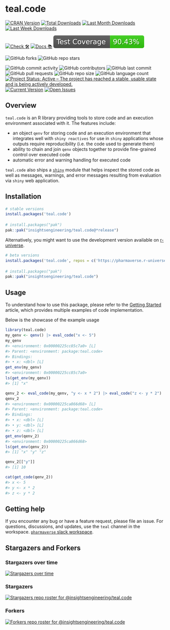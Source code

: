 # teal.code

<!-- start badges -->

[![CRAN Version](https://www.r-pkg.org/badges/version/teal.code?color=green)](https://cran.r-project.org/package=teal.code)
[![Total Downloads](http://cranlogs.r-pkg.org/badges/grand-total/teal.code?color=green)](https://cran.r-project.org/package=teal.code)
[![Last Month Downloads](http://cranlogs.r-pkg.org/badges/last-month/teal.code?color=green)](https://cran.r-project.org/package=teal.code)
[![Last Week Downloads](http://cranlogs.r-pkg.org/badges/last-week/teal.code?color=green)](https://cran.r-project.org/package=teal.code)

[![Check 🛠](https://github.com/insightsengineering/teal.code/actions/workflows/check.yaml/badge.svg)](https://insightsengineering.github.io/teal.code/main/unit-test-report/)
[![Docs 📚](https://github.com/insightsengineering/teal.code/actions/workflows/docs.yaml/badge.svg)](https://insightsengineering.github.io/teal.code/)
[![Code Coverage 📔](https://raw.githubusercontent.com/insightsengineering/teal.code/_xml_coverage_reports/data/main/badge.svg)](https://insightsengineering.github.io/teal.code/main/coverage-report/)

![GitHub forks](https://img.shields.io/github/forks/insightsengineering/teal.code?style=social)
![GitHub repo stars](https://img.shields.io/github/stars/insightsengineering/teal.code?style=social)

![GitHub commit activity](https://img.shields.io/github/commit-activity/m/insightsengineering/teal.code)
![GitHub contributors](https://img.shields.io/github/contributors/insightsengineering/teal.code)
![GitHub last commit](https://img.shields.io/github/last-commit/insightsengineering/teal.code)
![GitHub pull requests](https://img.shields.io/github/issues-pr/insightsengineering/teal.code)
![GitHub repo size](https://img.shields.io/github/repo-size/insightsengineering/teal.code)
![GitHub language count](https://img.shields.io/github/languages/count/insightsengineering/teal.code)
[![Project Status: Active – The project has reached a stable, usable state and is being actively developed.](https://www.repostatus.org/badges/latest/active.svg)](https://www.repostatus.org/#active)
[![Current Version](https://img.shields.io/github/r-package/v/insightsengineering/teal.code/main?color=purple\&label=package%20version)](https://github.com/insightsengineering/teal.code/tree/main)
[![Open Issues](https://img.shields.io/github/issues-raw/insightsengineering/teal.code?color=red\&label=open%20issues)](https://github.com/insightsengineering/teal.code/issues?q=is%3Aissue+is%3Aopen+sort%3Aupdated-desc)
<!-- end badges -->

## Overview

`teal.code` is an R library providing tools to store code and an execution environment associated with it. The features
include:

* an object `qenv` for storing code and an execution environment that integrates well with `shiny reactives` for use in `shiny` applications whose outputs require reproducibility (i.e. the code used to generate them)
* ability to chain and join `qenv` objects together to provide fine-grained control over executed code
* automatic error and warning handling for executed code

`teal.code` also ships a [`shiny`](https://shiny.posit.co/) module that helps inspect the stored code as well as messages, warnings, and error messages resulting from evaluation via `shiny` web application.

## Installation

```r
# stable versions
install.packages('teal.code')

# install.packages("pak")
pak::pak("insightsengineering/teal.code@*release")
```

Alternatively, you might want to use the development version available on [r-universe](https://r-universe.dev/).

```r
# beta versions
install.packages('teal.code', repos = c('https://pharmaverse.r-universe.dev', getOption('repos')))

# install.packages("pak")
pak::pak("insightsengineering/teal.code")
```

## Usage

To understand how to use this package, please refer to the [Getting Started](https://insightsengineering.github.io/teal.code/latest-tag/articles/teal-code.html) article, which provides multiple examples of code implementation.

Below is the showcase of the example usage

```r
library(teal.code)
my_qenv <- qenv() |> eval_code("x <- 5")
my_qenv
#> <environment: 0x00000225cc85c7a0> [L]
#> Parent: <environment: package:teal.code>
#> Bindings:
#> • x: <dbl> [L]
get_env(my_qenv)
#> <environment: 0x00000225cc85c7a0>
ls(get_env(my_qenv))
#> [1] "x"
```

```r
qenv_2 <- eval_code(my_qenv, "y <- x * 2") |> eval_code("z <- y * 2")
qenv_2
#> <environment: 0x00000225ca866d68> [L]
#> Parent: <environment: package:teal.code>
#> Bindings:
#> • x: <dbl> [L]
#> • y: <dbl> [L]
#> • z: <dbl> [L]
get_env(qenv_2)
#> <environment: 0x00000225ca866d68>
ls(get_env(qenv_2))
#> [1] "x" "y" "z"
```

```r
qenv_2[["y"]]
#> [1] 10
```

```r
cat(get_code(qenv_2))
#> x <- 5
#> y <- x * 2
#> z <- y * 2
```

## Getting help

If you encounter any bug or have a feature request, please file an issue. For questions, discussions, and updates, use the `teal` channel in the workspace. [`pharmaverse` slack workspace](https://pharmaverse.slack.com).

## Stargazers and Forkers

### Stargazers over time

[![Stargazers over time](https://starchart.cc/insightsengineering/teal.code.svg)](https://starchart.cc/insightsengineering/teal.code)

### Stargazers

[![Stargazers repo roster for @insightsengineering/teal.code](http://reporoster.com/stars/insightsengineering/teal.code)](https://github.com/insightsengineering/teal.code/stargazers)

### Forkers

[![Forkers repo roster for @insightsengineering/teal.code](http://reporoster.com/forks/insightsengineering/teal.code)](https://github.com/insightsengineering/teal.code/network/members)
